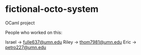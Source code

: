 # fictional-octo-system
OCaml project


People who worked on this:

Israel -> fulle637@umn.edu
Riley -> thom7981@umn.edu
Eric -> petro227@umn.edu
